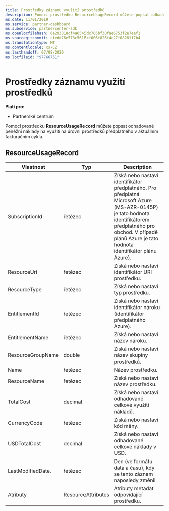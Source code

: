 ```yaml
---
title: Prostředky záznamu využití prostředků
description: Pomocí prostředku ResourceUsageRecord můžete popsat odhadované peněžní náklady na využití na úrovni prostředků předplatného v aktuálním fakturačním cyklu.
ms.date: 11/01/2019
ms.service: partner-dashboard
ms.subservice: partnercenter-sdk
ms.openlocfilehash: 6a293818cf4a6545dc705bf30fae6753f2e7eaf1
ms.sourcegitcommit: cfedd76e573c5616cf006f826f4e27f08281f7b4
ms.translationtype: MT
ms.contentlocale: cs-CZ
ms.lasthandoff: 07/08/2020
ms.locfileid: "97766751"
---
```

# <a name="resource-usage-record-resources"></a>Prostředky záznamu využití prostředků

**Platí pro:**

- Partnerské centrum

Pomocí prostředku **ResourceUsageRecord** můžete popsat odhadované peněžní náklady na využití na úrovni prostředků předplatného v aktuálním fakturačním cyklu.

## <a name="resourceusagerecord"></a>ResourceUsageRecord

| Vlastnost         | Typ               | Description                                                                                   |
|------------------|--------------------|-----------------------------------------------------------------------------------------------|
| SubscriptionId           | řetězec             | Získá nebo nastaví identifikátor předplatného. Pro předplatná Microsoft Azure (MS-AZR-0145P) je tato hodnota identifikátorem předplatného pro obchod. V případě plánů Azure je tato hodnota identifikátor plánu Azure).                  |
| ResourceUri  | řetězec             | Získá nebo nastaví identifikátor URI prostředku.                                                        |
| ResourceType          | řetězec             | Získá nebo nastaví typ prostředku.                                       |
| EntitlementId               | řetězec             | Získá nebo nastaví identifikátor nároku (identifikátor předplatného Azure).                                                 |
| EntitlementName             | řetězec             | Získá nebo nastaví název nároku.                                                     |
| ResourceGroupName        | double             | Získá nebo nastaví název skupiny prostředků.   |
| Name   | řetězec             | Název prostředku. |
| ResourceName   | řetězec             | Získá nebo nastaví název prostředku. |
| TotalCost   | decimal             | Získá nebo nastaví odhadované celkové využití nákladů. |
| CurrencyCode   | řetězec             | Získá nebo nastaví kód měny.                                          |
| USDTotalCost   | decimal             | Získá nebo nastaví odhadované celkové náklady v USD.                                         |
| LastModifiedDate. | řetězec             | Den (ve formátu data a času), kdy se tento záznam naposledy změnil                             |
| Atributy       | ResourceAttributes | Atributy metadat odpovídající prostředku.                                        |                                           |
